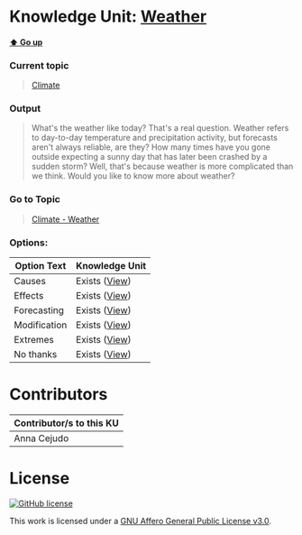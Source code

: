 # Knowledge Unit: [Weather](../../knowledge_units/climate/weather.md)

#### [:arrow_up: Go up](../../topics/climate.md)
### Current topic
> [Climate](../../topics/climate.md)
### Output
> What&#039;s the weather like today? That&#039;s a real question. Weather refers to day-to-day temperature and precipitation activity, but forecasts aren&#039;t always reliable, are they? How many times have you gone outside expecting a sunny day that has later been crashed by a sudden storm? Well, that&#039;s because weather is more complicated than we think. Would you like to know more about weather?
### Go to Topic
> [Climate - Weather](../../topics/climate-weather.md)

### Options: 

| Option Text | Knowledge Unit |
| - | - |  
| Causes  |  Exists ([View](../../knowledge_units/climate-weather/causes.md))  |  
| Effects  |  Exists ([View](../../knowledge_units/climate-weather/effects.md))  |  
| Forecasting  |  Exists ([View](../../knowledge_units/climate-weather/forecasting.md))  |  
| Modification  |  Exists ([View](../../knowledge_units/climate-weather/modification.md))  |  
| Extremes  |  Exists ([View](../../knowledge_units/climate-weather/extremes.md))  |  
| No thanks  |  Exists ([View](../../knowledge_units/climate-weather/no-thanks.md))  | 

# Contributors

| Contributor/s to this KU |
| - | 
| Anna Cejudo |

# License
[![GitHub license](https://img.shields.io/github/license/inbrainz/cerebro)](https://github.com/inbrainz/cerebro/blob/master/LICENSE)

This work is licensed under a [GNU Affero General Public License v3.0](https://www.gnu.org/licenses/agpl-3.0.txt).